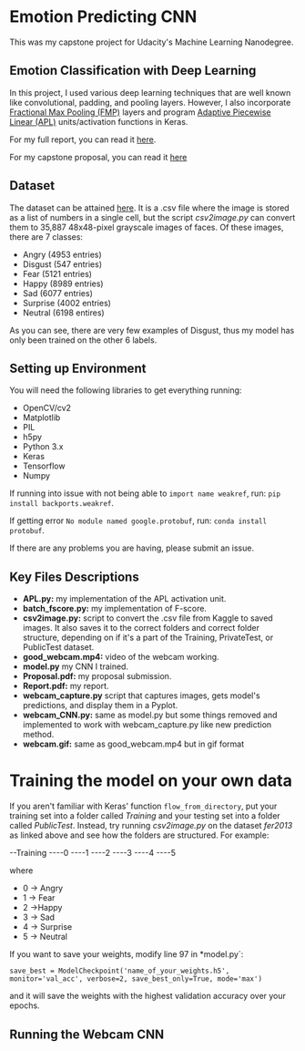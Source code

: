 # Emotion Predicting CNN
This was my capstone project for Udacity's Machine Learning Nanodegree.

## Emotion Classification with Deep Learning
In this project, I used various deep learning techniques that are well known like convolutional, padding, and pooling layers. However, I also incorporate [Fractional Max Pooling (FMP)](https://arxiv.org/abs/1412.6071) layers and program [Adaptive Piecewise Linear (APL)](https://arxiv.org/pdf/1412.6830.pdf) units/activation functions in Keras.

For my full report, you can read it [here](https://github.com/bartchr808/machine-learning/blob/master/projects/capstone/Submission/Report.pdf).

For my capstone proposal, you can read it [here](https://github.com/bartchr808/machine-learning/blob/master/projects/capstone/Submission/Proposal.pdf)
## Dataset

The dataset can be attained [here](https://www.kaggle.com/c/challenges-in-representation-learning-facial-expression-recognition-challenge/data). It is a .csv file where the image is stored as a list of numbers in a single cell, but the script *csv2image.py* can convert them to 35,887 48x48-pixel grayscale images of faces. Of these images, there are 7 classes:
* Angry (4953 entries)
* Disgust (547 entries)
* Fear (5121 entries)
* Happy (8989 entries)
* Sad (6077 entries)
* Surprise (4002 entries)
* Neutral (6198 entires)

As you can see, there are very few examples of Disgust, thus my model has only been trained on the other 6 labels.
## Setting up Environment

You will need the following libraries to get everything running:
* OpenCV/cv2
* Matplotlib
* PIL
* h5py
* Python 3.x
* Keras
* Tensorflow
* Numpy

If running into issue with not being able to `import name weakref`, run: `pip install backports.weakref`.

If getting error `No module named google.protobuf`, run: `conda install protobuf`.

If there are any problems you are having, please submit an issue.

## Key Files Descriptions
* **APL.py:** my implementation of the APL activation unit.
* **batch_fscore.py:** my implementation of F-score.
* **csv2image.py:** script to convert the .csv file from Kaggle to saved images. It also saves it to the correct folders and correct folder structure, depending on if it's a part of the Training, PrivateTest, or PublicTest dataset.
* **good_webcam.mp4:** video of the webcam working.
* **model.py** my CNN I trained.
* **Proposal.pdf:** my proposal submission.
* **Report.pdf:** my report.
* **webcam_capture.py** script that captures images, gets model's predictions, and display them in a Pyplot.
* **webcam_CNN.py:** same as model.py but some things removed and implemented to work with webcam_capture.py like new prediction method.
* **webcam.gif:** same as good_webcam.mp4 but in gif format

# Training the model on your own data
If you aren't familiar with Keras' function `flow_from_directory`, put your training set into a folder called *Training* and your testing set into a folder called *PublicTest*. Instead, try running *csv2image.py* on the dataset *fer2013* as linked above and see how the folders are structured. For example:

--Training
----0
----1
----2
----3
----4
----5

where

* 0 -> Angry
* 1 -> Fear
* 2 ->Happy
* 3 -> Sad
* 4 -> Surprise
* 5 -> Neutral


If you want to save your weights, modify line 97 in *model.py`:
```
save_best = ModelCheckpoint('name_of_your_weights.h5', monitor='val_acc', verbose=2, save_best_only=True, mode='max')
```
and it will save the weights with the highest validation accuracy over your epochs.

## Running the Webcam CNN
